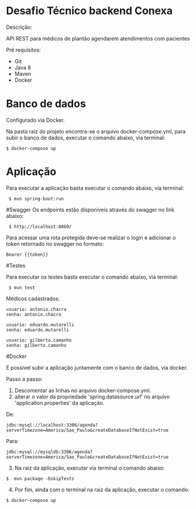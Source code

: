 # Desafio Técnico backend Conexa

Descrição:

API REST para médicos de plantão agendarem atendimentos com pacientes

Pré requisitos:
- Git
- Java 8
- Maven
- Docker



# Banco de dados

Configurado via Docker.

Na pasta raiz do projeto encontra-se o arquivo docker-compose.yml, para subir o banco de dados, executar o comando abaixo, via terminal: 

```
$ docker-compose up
```

# Aplicação

Para executar a aplicação basta executar o comando abaixo, via terminal: 

```
 $ mvn spring-boot:run
```



#Swagger
Os endpoints estão disponíveis através do swagger no link abaixo: 
```
 $ http://localhost:8060/
```
Para acessar uma rota protegida deve-se realizar o login e adicionar o token retornado no swagger no formato:  

```
Bearer {{token}}
```


#Testes

Para executar os testes basta executar o comando abaixo, via terminal: 

```
 $ mvn test
```




Médicos cadastrados:

```
usuario: antonio.chacra
senha: antonio.chacra 

usuario: eduardo.mutarelli
senha: eduardo.mutarelli 

usuario: gilberto.camanho
senha: gilberto.camanho 
```

#Docker

É possível subir a aplicação juntamente com o banco de dados, via docker.

Passo a passo: 


1) Descomentar as linhas no arquivo docker-compose.yml. 
2) alterar o valor da propriedade 'spring.datasource.url' no arquivo 'application.properties' da aplicação.

De:


```
jdbc:mysql://localhost:3306/agenda?serverTimezone=America/Sao_Paulo&createDatabaseIfNotExist=true
```
Para:
```
jdbc:mysql://mysqldb:3306/agenda?serverTimezone=America/Sao_Paulo&createDatabaseIfNotExist=true
```
3) Na raiz da aplicação, executar via terminal o comando abaixo: 
```
$  mvn package -DskipTests
```
4) Por fim, ainda com o terminal na raiz da aplicação, executar o comando:
```
$ docker-compose up
```
